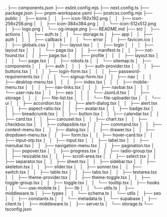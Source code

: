 .
├── components.json
├── eslint.config.mjs
├── next.config.ts
├── package.json
├── pnpm-workspace.yaml
├── postcss.config.mjs
├── public
│   ├── icons
│   │   ├── icon-192x192.png
│   │   ├── icon-256x256.png
│   │   ├── icon-384x384.png
│   │   └── icon-512x512.png
│   ├── logo.png
│   └── og-image.png
├── README.md
├── src
│   ├── actions
│   │   ├── auth.ts
│   │   └── storage.ts
│   ├── app
│   │   ├── auth
│   │   │   ├── callback
│   │   │   └── error
│   │   ├── favicon.ico
│   │   ├── globals.css
│   │   ├── layout.tsx
│   │   ├── login
│   │   │   ├── layout.tsx
│   │   │   └── page.tsx
│   │   ├── manifest.ts
│   │   ├── not-found.tsx
│   │   ├── page.tsx
│   │   ├── profile
│   │   │   ├── layout.tsx
│   │   │   └── page.tsx
│   │   ├── robots.ts
│   │   └── sitemap.ts
│   ├── components
│   │   ├── auth
│   │   │   ├── auth-provider.tsx
│   │   │   ├── buttons.tsx
│   │   │   ├── login-form.tsx
│   │   │   ├── password-requirements.tsx
│   │   │   └── signup-form.tsx
│   │   ├── nav
│   │   │   ├── desktop-menu.tsx
│   │   │   ├── index.tsx
│   │   │   ├── mobile-menu.tsx
│   │   │   ├── nav-links.tsx
│   │   │   ├── navbar.tsx
│   │   │   └── user-nav.tsx
│   │   ├── seo
│   │   │   └── JsonLd.tsx
│   │   ├── storage
│   │   │   ├── file-list.tsx
│   │   │   └── file-uploader.tsx
│   │   └── ui
│   │       ├── accordion.tsx
│   │       ├── alert-dialog.tsx
│   │       ├── alert.tsx
│   │       ├── aspect-ratio.tsx
│   │       ├── avatar.tsx
│   │       ├── badge.tsx
│   │       ├── breadcrumb.tsx
│   │       ├── button.tsx
│   │       ├── calendar.tsx
│   │       ├── card.tsx
│   │       ├── carousel.tsx
│   │       ├── chart.tsx
│   │       ├── checkbox.tsx
│   │       ├── collapsible.tsx
│   │       ├── command.tsx
│   │       ├── context-menu.tsx
│   │       ├── dialog.tsx
│   │       ├── drawer.tsx
│   │       ├── dropdown-menu.tsx
│   │       ├── form.tsx
│   │       ├── hover-card.tsx
│   │       ├── input-otp.tsx
│   │       ├── input.tsx
│   │       ├── label.tsx
│   │       ├── menubar.tsx
│   │       ├── navigation-menu.tsx
│   │       ├── pagination.tsx
│   │       ├── popover.tsx
│   │       ├── progress.tsx
│   │       ├── radio-group.tsx
│   │       ├── resizable.tsx
│   │       ├── scroll-area.tsx
│   │       ├── select.tsx
│   │       ├── separator.tsx
│   │       ├── sheet.tsx
│   │       ├── sidebar.tsx
│   │       ├── skeleton.tsx
│   │       ├── slider.tsx
│   │       ├── sonner.tsx
│   │       ├── switch.tsx
│   │       ├── table.tsx
│   │       ├── tabs.tsx
│   │       ├── textarea.tsx
│   │       ├── theme-provider.tsx
│   │       ├── theme-toggle.tsx
│   │       ├── toggle-group.tsx
│   │       ├── toggle.tsx
│   │       └── tooltip.tsx
│   ├── hooks
│   │   └── use-mobile.ts
│   ├── lib
│   │   └── utils.ts
│   ├── middleware.ts
│   ├── types
│   │   └── schema.ts
│   └── utils
│       ├── seo
│       │   ├── constants.ts
│       │   └── metadata.ts
│       └── supabase
│           ├── client.ts
│           ├── middleware.ts
│           ├── server.ts
│           └── storage.ts
└── tsconfig.json
